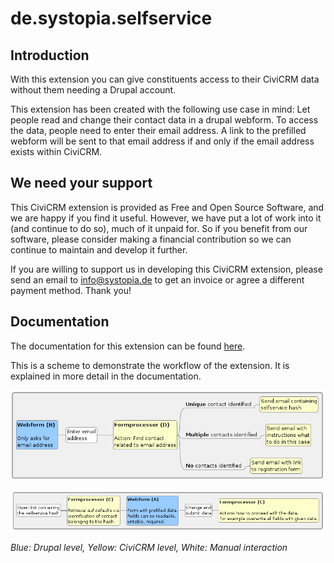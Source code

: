 # de.systopia.selfservice

## Introduction

With this extension you can give constituents access to their CiviCRM data without them needing a Drupal account.

This extension has been created with the following use case in mind:
Let people read and change their contact data in a drupal webform. To access the data, people need to enter their email address. A link to the prefilled
webform will be sent to that email address if and only if the email address exists within CiviCRM.

## We need your support

This CiviCRM extension is provided as Free and Open Source Software, and we are happy if you find it useful. However, we have put a lot of work into it (and continue to do so), much of it unpaid for. So if you benefit from our software, please consider making a financial contribution so we can continue to maintain and develop it further.

If you are willing to support us in developing this CiviCRM extension, please send an email to info@systopia.de to get an invoice or agree a different payment method. Thank you!

## Documentation

The documentation for this extension can be found [here](https://docs.civicrm.org/selfservice/en/latest/).

This is a scheme to demonstrate the workflow of the extension. It is explained in more detail in the documentation.

![Scheme send email](./docs/img/selfservice-scheme-send-email.png)

![Scheme update data](./docs/img/selfservice-scheme-update-data.png)

_Blue: Drupal level, Yellow: CiviCRM level, White: Manual interaction_
